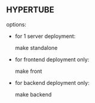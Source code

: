 ## HYPERTUBE

options:

- for 1 server deployment:

    make standalone

- for frontend deployment only:
        
    make front

- for backend deployment only:

    make backend